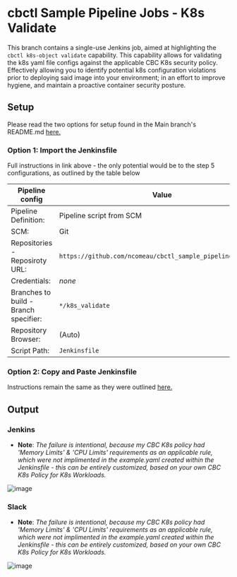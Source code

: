 # cbctl Sample Pipeline Jobs - K8s Validate

This branch contains a single-use Jenkins job, aimed at highlighting the ```cbctl k8s-object validate``` capability. This capability allows for validating the k8s yaml file configs against the applicable CBC K8s security policy. Effectively allowing you to identify potential k8s configuration violations prior to deploying said image into your environment; in an effort to improve hygiene, and maintain a proactive container security posture.

## Setup

Please read the two options for setup found in the Main branch's README.md [here.](https://github.com/ncomeau/cbctl_sample_pipeline_jobs/blob/main/README.md)

### Option 1: Import the Jenkinsfile

Full instructions in link above - the only potential would be to the step 5 configurations, as outlined by the table below

Pipeline config | Value
--------------------- | ---------------------
Pipeline Definition: | Pipeline script from SCM
SCM: | Git
Repositories - Reposiroty URL: | ```https://github.com/ncomeau/cbctl_sample_pipeline_jobs.git```
Credentials: | _none_
Branches to build - Branch specifier: | ```*/k8s_validate```
Repository Browser: | (Auto)
Script Path: | ```Jenkinsfile```

### Option 2: Copy and Paste Jenkinsfile

Instructions remain the same as they were outlined [here.](https://github.com/ncomeau/cbctl_sample_pipeline_jobs/blob/main/README.md)

## Output

### Jenkins
   * **Note**: _The failure is intentional, because my CBC K8s policy had 'Memory Limits' & 'CPU Limits' requirements as an applicable rule, which were not implimented in the example.yaml created within the Jenkinsfile - this can be entirely customized, based on your own CBC K8s Policy for K8s Workloads._
   
![image](https://user-images.githubusercontent.com/18126247/126817888-5f587a5c-bfb3-442d-98de-07f61b2c9f39.png)



### Slack
   * **Note**: _The failure is intentional, because my CBC K8s policy had 'Memory Limits' & 'CPU Limits' requirements as an applicable rule, which were not implimented in the example.yaml created within the Jenkinsfile - this can be entirely customized, based on your own CBC K8s Policy for K8s Workloads._
   
![image](https://user-images.githubusercontent.com/18126247/126817974-4f8b4fda-1a9c-4d3b-a61b-6bf59bdf3cbb.png)


